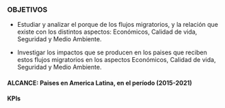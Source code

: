 

### OBJETIVOS

- Estudiar y analizar el porque de los flujos migratorios, y la relación  que existe con los distintos aspectos: Económicos, Calidad de vida, Seguridad y Medio Ambiente.

- Investigar los impactos que se producen en los paises que reciben estos flujos migratorios en los aspectos Económicos, Calidad de vida, Seguridad y Medio Ambiente.

#### ALCANCE: Paises en America Latina, en el período (2015-2021)

#### KPIs
